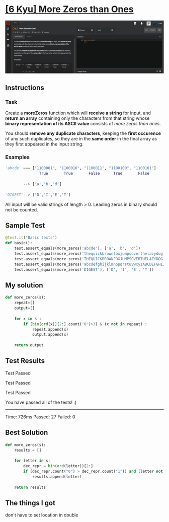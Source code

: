 # [[6 Kyu] More Zeros than Ones](https://www.codewars.com/kata/5d41e16d8bad42002208fe1a/train/python)

![image](./Problem.png)


## Instructions

### Task

Create a **moreZeros** function which will **receive a string** for input, and **return an array** containing only the characters from that string whose **binary representation of its ASCII value** consists of *more zeros than ones*.

You should **remove any duplicate characters**, keeping the **first occurence** of any such duplicates, so they are in the **same order** in the final array as they first appeared in the input string.



### Examples

```python
'abcde' === ["1100001", "1100010", "1100011", "1100100", "1100101"]
               True       True       False      True       False

        --> ['a','b','d']

'DIGEST'--> ['D','I','E','T']
```

All input will be valid strings of length > 0. Leading zeros in binary should not be counted.



## Sample Test

```python
@test.it("Basic tests")
def basic():    
    test.assert_equals(more_zeros('abcde'), ['a', 'b', 'd'])
    test.assert_equals(more_zeros('thequickbrownfoxjumpsoverthelazydog'), ['h', 'b', 'p', 'a', 'd'])
    test.assert_equals(more_zeros('THEQUICKBROWNFOXJUMPSOVERTHELAZYDOG'), ['T', 'H', 'E', 'Q', 'I', 'C', 'B', 'R', 'F', 'X', 'J', 'P', 'L', 'A', 'D'])
    test.assert_equals(more_zeros('abcdefghijklmnopqrstuvwxyzABCDEFGHIJKLMNOPQRSTUVWXYZ1234567890_'), ['a', 'b', 'd', 'h', 'p', 'A', 'B', 'C', 'D', 'E', 'F', 'H', 'I', 'J', 'L', 'P', 'Q', 'R', 'T', 'X', '0'])
    test.assert_equals(more_zeros('DIGEST'), ['D', 'I', 'E', 'T'])
```



## My solution

```python
def more_zeros(s):
    repeat=[]
    output=[]
    
    for x in s : 
        if (bin(ord(x))[2:].count('0')>3) & (x not in repeat) :
            repeat.append(x)
            output.append(x)
            
    return output
```



## Test Results

Test Passed

Test Passed

Test Passed

You have passed all of the tests! :)

---------

Time: 726ms Passed: 27 Failed: 0



## Best Solution

```python
def more_zeros(s):
    results = []
    
    for letter in s:
        dec_repr = bin(ord(letter))[2:]
        if (dec_repr.count("0") > dec_repr.count("1")) and (letter not in results):
            results.append(letter)
    
    return results
```



## The things I got

don't have to set location in double